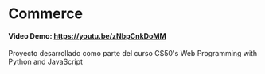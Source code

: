 # Commerce
#### Video Demo:  https://youtu.be/zNbpCnkDoMM
Proyecto desarrollado como parte del curso CS50's Web Programming with Python and JavaScript